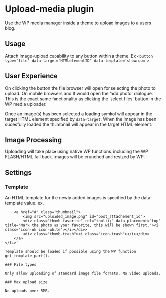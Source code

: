 # Upload-media plugin

Use the WP media manager inside a theme to upload images to a users blog.

## Usage

Attach image-upload capability to any button within a theme. Ex `<button type='file' data-target='HTMLelementID' data-template='showroom'>`
 
## User Experience

On clicking the button the file browser will open for selecting the photo to upload. On mobile browsers and It would open the 'add photo' dialogue. This is the exact same functionality as clicking the 'select files' button in the WP media uploader. 

Once an image(s) has been selected a loading symbol will appear in the target HTML element specified by `data-target`. When the image has been sucesfully loaded the thumbnail will appear in the target HTML element.

## Image Processing

Uploading will take place using native WP functions, including the WP FLASH/HTML fall back. Images will be crunched and resized by WP. 

## Settings

### Template

An HTML template for the newly added images is specified by the data-template value. ex. 

```<li>
	<a href="#" class="thumbnail">
		<img src="uploaded_image.png" id="post_attachement_id">
		<div class="thumb-favorite" rel="tooltip" data-placement="top" title="Mark the photo as your favorite, this will be shown first."><i class="icon-ok icon-white"></i></div>
		<div class="thumb-trash"><i class="icon-trash"></i></div>
	</a>
</li>`

Template should be loaded if possible using the WP function get_template_part(). 

### File types

Only allow uploading of standard image file formats. No video uploads.

### Max upload size

No uploads over 5MB.